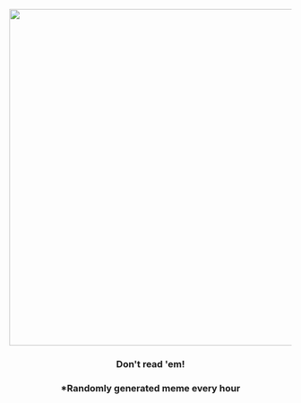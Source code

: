 <p align="center">
        <img src="https://i.redd.it/1wy9w1ary1s81.jpg" width="600" height="600">
        </p>
        <h3 align="center">Don't read 'em!</h3>
        <h3 align="center">*Randomly generated meme every hour</h3>
    